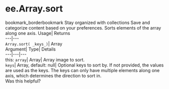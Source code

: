  
#  ee.Array.sort
bookmark_borderbookmark Stay organized with collections  Save and categorize content based on your preferences.
Sorts elements of the array along one axis. 
Usage| Returns  
---|---  
`Array.sort( _keys_)`| Array  
Argument| Type| Details  
---|---|---  
this: `array`| Array| Array image to sort.  
`keys`| Array, default: null| Optional keys to sort by. If not provided, the values are used as the keys. The keys can only have multiple elements along one axis, which determines the direction to sort in.  
Was this helpful?
